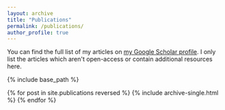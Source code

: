 ```yaml
---
layout: archive
title: "Publications"
permalink: /publications/
author_profile: true
---
```


You can find the full list of my articles on <u><a href="https://scholar.google.com/citations?user=XPaxiK8AAAAJ&hl=en">my Google Scholar profile</a></u>. I only list the articles which aren't open-access or contain additional resources here.

{% include base_path %}

{% for post in site.publications reversed %}
  {% include archive-single.html %}
{% endfor %}
